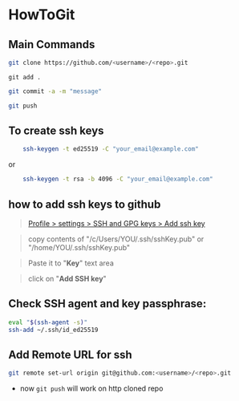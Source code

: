 # HowToGit


## Main Commands

```bash
git clone https://github.com/<username>/<repo>.git
```
```
git add .
```
```bash
git commit -a -m "message"
```
```bash
git push
```

## To create ssh keys

```bash
    ssh-keygen -t ed25519 -C "your_email@example.com"
```
or

```bash
    ssh-keygen -t rsa -b 4096 -C "your_email@example.com"
```

## how to add ssh keys to github

> [Profile > settings > SSH and GPG keys > Add ssh key](https://github.com/settings/ssh/new)

> copy contents of "/c/Users/YOU/.ssh/sshKey.pub" or "/home/YOU/.ssh/sshKey.pub"

> Paste it to "**Key**" text area

> click on "**Add SSH key**"


## Check SSH agent and key passphrase:

```bash
eval "$(ssh-agent -s)"
ssh-add ~/.ssh/id_ed25519
```

## Add Remote URL for ssh

```bash
git remote set-url origin git@github.com:<username>/<repo>.git
```
- now `git push` will work on http cloned repo



